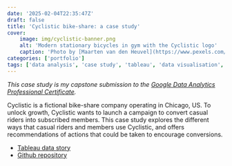 ```yaml
---
date: '2025-02-04T22:35:47Z'
draft: false
title: 'Cyclistic bike-share: a case study'
cover:
    image: img/cyclistic-banner.png
    alt: 'Modern stationary bicycles in gym with the Cyclistic logo'
    caption: 'Photo by [Maarten van den Heuvel](https://www.pexels.com/photo/modern-stationary-bicycles-in-gym-4254902/)'
categories: ['portfolio']
tags: ['data analysis', 'case study', 'tableau', 'data visualisation', 'data cleansing']
---
```


*This case study is my capstone submission to the [Google Data Analytics Professional Certificate](https://www.coursera.org/professional-certificates/google-data-analytics).*

Cyclistic is a fictional bike-share company operating in Chicago, US. To unlock growth, Cyclistic wants to launch a campaign to convert casual riders into subscribed members. This case study explores the different ways that casual riders and members use Cyclistic, and offers recommendations of actions that could be taken to encourage conversions.

- [Tableau data story](https://public.tableau.com/views/CyclisticBikeShare_17374793232980/CaseStudy?:language=en-GB&:sid=&:redirect=auth&:display_count=n&:origin=viz_share_link)
- [Github repository](https://github.com/clarelgibson/cyclistic-bike-share)